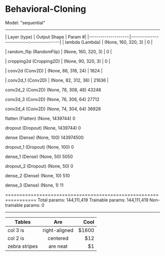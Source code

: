 # Behavioral-Cloning

Model: "sequential"
_________________________________________________________________
| Layer (type)       |         Output Shape      |        Param #|
|--------------------:|--------------------------:---------------|
| lambda (Lambda)   |          (None, 160, 320, 3)   |    0      |   
                                                                 
| random_flip (RandomFlip)  |  (None, 160, 320, 3)    |   0  |       
                                                                 
| cropping2d (Cropping2D)   |  (None, 90, 320, 3)    |    0    |     
                                                                 
| conv2d (Conv2D)          |   (None, 86, 316, 24)     |  1824  |    
                                                                 
| conv2d_1 (Conv2D)     |      (None, 82, 312, 36)   |    21636   |  
                                                                 
 conv2d_2 (Conv2D)           (None, 78, 308, 48)       43248     
                                                                 
 conv2d_3 (Conv2D)           (None, 76, 306, 64)       27712     
                                                                 
 conv2d_4 (Conv2D)           (None, 74, 304, 64)       36928     
                                                                 
 flatten (Flatten)           (None, 1439744)           0         
                                                                 
 dropout (Dropout)           (None, 1439744)           0         
                                                                 
 dense (Dense)               (None, 100)               143974500 
                                                                 
 dropout_1 (Dropout)         (None, 100)               0         
                                                                 
 dense_1 (Dense)             (None, 50)                5050      
                                                                 
 dropout_2 (Dropout)         (None, 50)                0         
                                                                 
 dense_2 (Dense)             (None, 10)                510       
                                                                 
 dense_3 (Dense)             (None, 1)                 11        
                                                                 
=================================================================
Total params: 144,111,419
Trainable params: 144,111,419
Non-trainable params: 0
_________________________________________________________________



| Tables        | Are           | Cool  |
| ------------- |:-------------:| -----:|
| col 3 is      | right-aligned | $1600 |
| col 2 is      | centered      |   $12 |
| zebra stripes | are neat      |    $1 |
